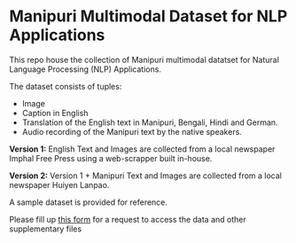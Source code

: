 # Manipuri Multimodal Dataset for NLP Applications

This repo house the collection of Manipuri multimodal datatset for Natural Language Processing (NLP) Applications.

The dataset consists of tuples:

- Image
- Caption in English
- Translation of the English text in Manipuri, Bengali, Hindi and German.
- Audio recording of the Manipuri text by the native speakers.

**Version 1:** English Text and Images are collected from a local newspaper Imphal Free Press using a web-scrapper built in-house.

**Version 2:** Version 1 + Manipuri Text and Images are collected from a local newspaper Huiyen Lanpao.

A sample dataset is provided for reference.

Please fill up [this form](https://forms.gle/qFkhEuTWF8V75yPn6) for a request to access the data and other supplementary files

